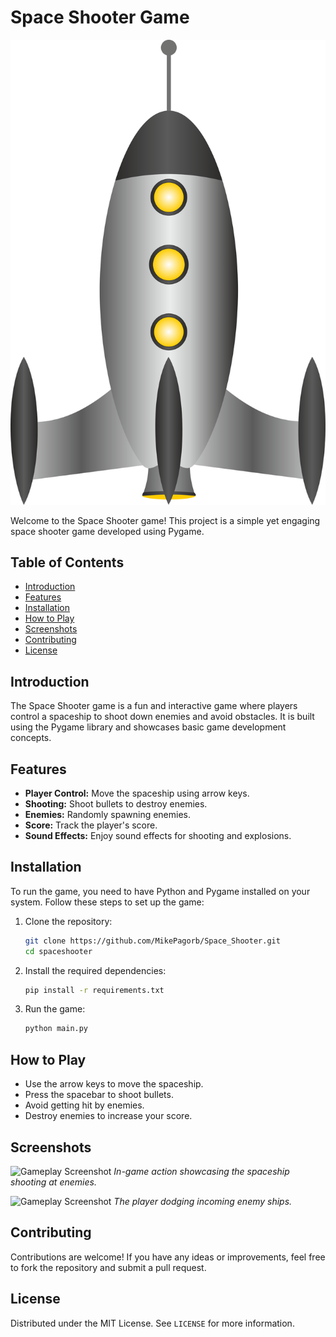 # Space Shooter Game

![Space Shooter](rocket.png)

Welcome to the Space Shooter game! This project is a simple yet engaging space shooter game developed using Pygame. 

## Table of Contents

- [Introduction](#introduction)
- [Features](#features)
- [Installation](#installation)
- [How to Play](#how-to-play)
- [Screenshots](#screenshots)
- [Contributing](#contributing)
- [License](#license)

## Introduction

The Space Shooter game is a fun and interactive game where players control a spaceship to shoot down enemies and avoid obstacles. It is built using the Pygame library and showcases basic game development concepts.

## Features

- **Player Control:** Move the spaceship using arrow keys.
- **Shooting:** Shoot bullets to destroy enemies.
- **Enemies:** Randomly spawning enemies.
- **Score:** Track the player's score.
- **Sound Effects:** Enjoy sound effects for shooting and explosions.

## Installation

To run the game, you need to have Python and Pygame installed on your system. Follow these steps to set up the game:

1. Clone the repository:
    ```sh
    git clone https://github.com/MikePagorb/Space_Shooter.git
    cd spaceshooter
    ```

2. Install the required dependencies:
    ```sh
    pip install -r requirements.txt
    ```

3. Run the game:
    ```sh
    python main.py
    ```

## How to Play

- Use the arrow keys to move the spaceship.
- Press the spacebar to shoot bullets.
- Avoid getting hit by enemies.
- Destroy enemies to increase your score.

## Screenshots

![Gameplay Screenshot](images/gameplay_screenshot1.png)
*In-game action showcasing the spaceship shooting at enemies.*

![Gameplay Screenshot](images/gameplay_screenshot2.png)
*The player dodging incoming enemy ships.*

## Contributing

Contributions are welcome! If you have any ideas or improvements, feel free to fork the repository and submit a pull request. 

## License

Distributed under the MIT License. See `LICENSE` for more information.
